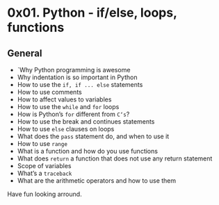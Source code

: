 # 0x01. Python - if/else, loops, functions

## General
* `Why Python programming is awesome
* Why indentation is so important in Python
* How to use the ```if, if ... else``` statements
* How to use comments
* How to affect values to variables
* How to use the ```while``` and ```for``` loops
* How is Python’s ```for``` different from ```C‘s```?
* How to use the break and continues statements
* How to use ```else``` clauses on loops
* What does the ```pass``` statement do, and when to use it
* How to use ```range```
* What is a function and how do you use functions
* What does ```return``` a function that does not use any return statement
* Scope of variables
* What’s a ```traceback```
* What are the arithmetic operators and how to use them

Have fun looking arround.
